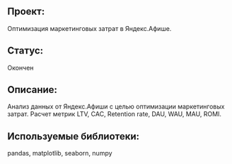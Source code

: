 ## Проект: 
Оптимизация маркетинговых затрат в Яндекс.Афише.
## Статус:
Окончен
## Описание:
Анализ данных от Яндекс.Афиши с целью оптимизации маркетинговых затрат. Расчет метрик LTV, CAC, Retention rate, DAU, WAU, MAU, ROMI.
## Используемые библиотеки:
pandas, matplotlib, seaborn, numpy
